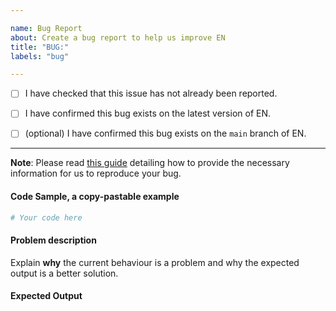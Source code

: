 ```yaml
---

name: Bug Report
about: Create a bug report to help us improve EN
title: "BUG:"
labels: "bug"

---
```


- [ ] I have checked that this issue has not already been reported.

- [ ] I have confirmed this bug exists on the latest version of EN.

- [ ] (optional) I have confirmed this bug exists on the `main` branch of EN.

---

**Note**: Please read [this
guide](https://matthewrocklin.com/blog/work/2018/02/28/minimal-bug-reports) detailing
how to provide the necessary information for us to reproduce your bug.

#### Code Sample, a copy-pastable example

```python
# Your code here
```

#### Problem description

Explain **why** the current behaviour is a problem and why the expected output is a
better solution.

#### Expected Output
